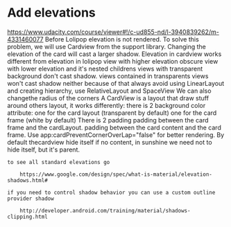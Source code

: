 # Add elevations

https://www.udacity.com/course/viewer#!/c-ud855-nd/l-3940839262/m-4331460077
Before Lolipop elevation is not rendered. To solve this problem, we will use Cardview from the support library.
 Changing the elevation of the card will cast a larger shadow. Elevation in cardview works different from elevation in lolipop
	view with higher elevation obscure view with lower elevation and it's nested childrens
	views with transparent background don't cast shadow.
	views contained in transparents views won't cast shadow neither
	because of that always avoid using LinearLayout and creating hierarchy, use RelativeLayout and SpaceView
 We can also changethe radius of the corners
 A CardView is a layout that draw stuff around others layout, it works differently:
	there is 2 background color attribute: 
		one for the card layout (transparent by default)
		one for the card frame (white by default)
	There is 2 padding
		padding between the card frame and the cardLayout.
		padding between the card content and the card frame.
 Use app:cardPreventCornerOverLap="false" for better rendering.
 By default thecardview hide itself if no content, in sunshine we need not to hide itself, but it's parent.
	
	
	to see all standard elevations go
	
		https://www.google.com/design/spec/what-is-material/elevation-shadows.html#
		
	if you need to control shadow behavior you can use a custom outline provider shadow

		http://developer.android.com/training/material/shadows-clipping.html